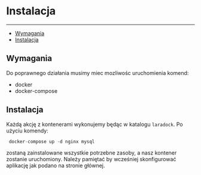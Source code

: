 # Instalacja

---

- [Wymagania]({{route}}/{{version}}/docker_instalation#section-1)
- [Instalacja]({{route}}/{{version}}/docker_instalation#section-2)

<a name="section-1"></a>
## Wymagania

Do poprawnego działania musimy miec mozliwośc uruchomienia komend:
- docker
- docker-compose

<a name="section-2"></a>
## Instalacja

Każdą akcję z kontenerami wykonujemy będąc w katalogu `laradock`.
Po użyciu komendy:
```php
 docker-compose up -d nginx mysql
```
zostaną zainstalowane wszystkie potrzebne zasoby, a nasz kontener zostanie uruchomiony.
Należy pamiętać by wcześniej skonfigurować aplikację jak podano na stronie głównej.
